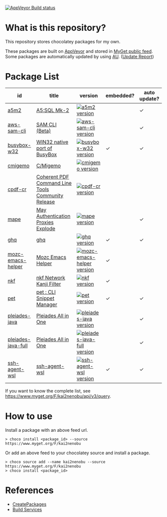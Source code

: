 [![AppVeyor Build status](https://ci.appveyor.com/api/projects/status/1vv03ri8bujes620/branch/master?svg=true)](https://ci.appveyor.com/project/kai2nenobu/chocolatey-packages/branch/master)

# What is this repository?

This repository stores chocolatey packages for my own.

These packages are built on [AppVeyor](https://www.appveyor.com/) and stored in [MyGet public feed](https://www.myget.org/F/kai2nenobu).
Some packages are automatically updated by using [AU](https://gist.github.com/kai2nenobu/4df33f42a891ced2fe169974fd3d58ec). ([Update Report](https://gist.github.com/kai2nenobu/4df33f42a891ced2fe169974fd3d58ec))

# Package List

| id                                       | title                                                                                  | version                                                                                 | embedded? | auto update? |
|------------------------------------------|----------------------------------------------------------------------------------------|-----------------------------------------------------------------------------------------|-----------|--------------|
| [a5m2](a5m2)                             | [A5:SQL Mk-2](http://a5m2.mmatsubara.com/)                                             | [![a5m2 version][a5m2_version]][a5m2_package]                                           |           | ✓            |
| [aws-sam-cli](aws-sam-cli)               | [SAM CLI (Beta)](https://aws.amazon.com/serverless/sam/)                               | [![aws-sam-cli version][aws-sam-cli_version]][aws-sam-cli_package]                      |           | ✓            |
| [busybox-w32](busybox-w32)               | [WIN32 native port of BusyBox](https://frippery.org/busybox/)                          | [![busybox-w32 version][busybox-w32_version]][busybox-w32_package]                      | ✓         | ✓            |
| [cmigemo](cmigemo)                       | [C/Migemo](https://github.com/koron/cmigemo)                                           | [![cmigemo version][cmigemo_version]][cmigemo_package]                                  |           |              |
| [cpdf-cr](cpdf-cr)                       | [Coherent PDF Command Line Tools Community Release](http://community.coherentpdf.com/) | [![cpdf-cr version][cpdf-cr_version]][cpdf-cr_package]                                  |           |              |
| [mape](mape)                             | [May Authentication Proxies Explode](https://github.com/ipponshimeji/MAPE)             | [![mape version][mape_version]][mape_package]                                           |           | ✓            |
| [ghq](ghq)                               | [ghq](https://github.com/motemen/ghq)                                                  | [![ghq version][ghq_version]][ghq_package]                                              | ✓         | ✓            |
| [mozc-emacs-helper](mozc-emacs-helper)   | [Mozc Emacs Helper](https://github.com/google/mozc/tree/master/src/unix/emacs)         | [![mozc-emacs-helper version][mozc-emacs-helper_version]][mozc-emacs-helper_package]    | ✓         |              |
| [nkf](nkf)                               | [nkf Network Kanji Filter](https://ja.osdn.net/projects/nkf/)                          | [![nkf version][nkf_version]][nkf_package]                                              | ✓         |              |
| [pet](pet)                               | [pet : CLI Snippet Manager](https://github.com/knqyf263/pet)                           | [![pet version][pet_version]][pet_package]                                              | ✓         | ✓            |
| [pleiades-java](pleiades-java)           | [Pleiades All in One](http://mergedoc.osdn.jp/)                                        | [![pleiades-java version][pleiades-java_version]][pleiades-java_package]                |           | ✓            |
| [pleiades-java-full](pleiades-java-full) | [Pleiades All in One](http://mergedoc.osdn.jp/)                                        | [![pleiades-java-full version][pleiades-java-full_version]][pleiades-java-full_package] |           | ✓            |
| [ssh-agent-wsl](ssh-agent-wsl)           | [ssh-agent-wsl](https://github.com/rupor-github/ssh-agent-wsl)                         | [![ssh-agent-wsl version][ssh-agent-wsl_version]][ssh-agent-wsl_package]                | ✓         | ✓            |

[a5m2_version]: https://img.shields.io/myget/kai2nenobu/v/a5m2.svg?label=myget
[a5m2_package]: https://www.myget.org/feed/kai2nenobu/package/nuget/a5m2
[aws-sam-cli_version]: https://img.shields.io/myget/kai2nenobu/v/aws-sam-cli.svg?label=myget
[aws-sam-cli_package]: https://www.myget.org/feed/kai2nenobu/package/nuget/aws-sam-cli
[busybox-w32_version]: https://img.shields.io/myget/kai2nenobu/v/busybox-w32.svg?label=myget
[busybox-w32_package]: https://www.myget.org/feed/kai2nenobu/package/nuget/busybox-w32
[cmigemo_version]: https://img.shields.io/myget/kai2nenobu/v/cmigemo.svg?label=myget
[cmigemo_package]: https://www.myget.org/feed/kai2nenobu/package/nuget/cmigemo
[cpdf-cr_version]: https://img.shields.io/myget/kai2nenobu/v/cpdf-cr.svg?label=myget
[cpdf-cr_package]: https://www.myget.org/feed/kai2nenobu/package/nuget/cpdf-cr
[ghq_version]: https://img.shields.io/myget/kai2nenobu/v/ghq.svg?label=myget
[ghq_package]: https://www.myget.org/feed/kai2nenobu/package/nuget/ghq
[mape_version]: https://img.shields.io/myget/kai2nenobu/v/mape.svg?label=myget
[mape_package]: https://www.myget.org/feed/kai2nenobu/package/nuget/mape
[mozc-emacs-helper_version]: https://img.shields.io/myget/kai2nenobu/v/mozc-emacs-helper.svg?label=myget
[mozc-emacs-helper_package]: https://www.myget.org/feed/kai2nenobu/package/nuget/mozc-emacs-helper
[nkf_version]: https://img.shields.io/myget/kai2nenobu/v/nkf.svg?label=myget
[nkf_package]: https://www.myget.org/feed/kai2nenobu/package/nuget/nkf
[pet_version]: https://img.shields.io/myget/kai2nenobu/v/pet.svg?label=myget
[pet_package]: https://www.myget.org/feed/kai2nenobu/package/nuget/pet
[pleiades-java_version]: https://img.shields.io/myget/kai2nenobu/v/pleiades-java.svg?label=myget
[pleiades-java_package]: https://www.myget.org/feed/kai2nenobu/package/nuget/pleiades-java
[pleiades-java-full_version]: https://img.shields.io/myget/kai2nenobu/v/pleiades-java-full.svg?label=myget
[pleiades-java-full_package]: https://www.myget.org/feed/kai2nenobu/package/nuget/pleiades-java-full
[ssh-agent-wsl_version]: https://img.shields.io/myget/kai2nenobu/v/ssh-agent-wsl.svg?label=myget
[ssh-agent-wsl_package]: https://www.myget.org/feed/kai2nenobu/package/nuget/ssh-agent-wsl

If you want to know the complete list, see https://www.myget.org/F/kai2nenobu/api/v3/query.

# How to use

Install a package with an above feed url.

```
> choco install <package_id> --source https://www.myget.org/F/kai2nenobu
```

Or add an above feed to your chocolatey source and install a package.

```
> choco source add --name kai2nenobu --source https://www.myget.org/F/kai2nenobu
> choco install <package_id>
```

# References

- [CreatePackages](https://chocolatey.org/docs/create-packages)
- [Build Services](https://docs.myget.org/docs/reference/build-services)
